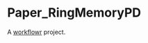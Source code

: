 # Paper_RingMemoryPD

A [workflowr][] project.

[workflowr]: https://github.com/jdblischak/workflowr

